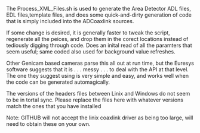 The Process_XML_Files.sh is used to generate the Area Detector ADL files, EDL files,template files, and does some quick-and-dirty generation of code that is simply included into the ADCoaxlink sources.

If some change is desired, it is generally faster to tweak the script, regenerate all the peices, and drop them in the corect locations instead of tediously digging through code. Does an inital read of all the paramters that seem useful; same coded also used for background value refreshes.  

Other Genicam based cameras parse this all out at run time, but the Euresys software suggests that it is . . . messy . . . to deal with the API at that level. The one they suggest using is very simple and easy, and works well when the code can be generated automagically.

The versions of the headers files between Linix and Windows do not seem to be in tortal sync. Please replace the files here with whatever versions match the ones that you have installed

Note: GITHUB will not accept the linix coaxlink driver as being too large, will need to obtain these on your own.
